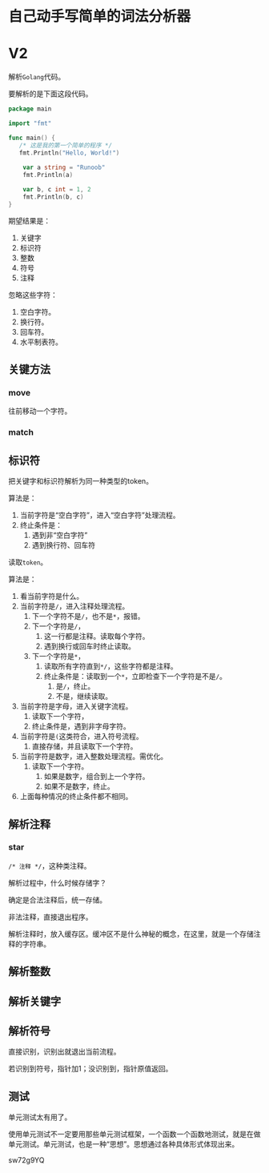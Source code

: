 # 自己动手写简单的词法分析器

# V2

解析`Golang`代码。

要解析的是下面这段代码。

```go
package main

import "fmt"

func main() {
   /* 这是我的第一个简单的程序 */
   fmt.Println("Hello, World!")
  
  	var a string = "Runoob"
    fmt.Println(a)

    var b, c int = 1, 2
    fmt.Println(b, c)
}
```

期望结果是：

1. 关键字
2. 标识符
3. 整数
4. 符号
5. 注释

忽略这些字符：

1. 空白字符。
2. 换行符。
3. 回车符。
4. 水平制表符。

## 关键方法

### move

往前移动一个字符。

### match



## 标识符

把关键字和标识符解析为同一种类型的token。







算法是：

1. 当前字符是“空白字符”，进入“空白字符”处理流程。
2. 终止条件是：
   1. 遇到非“空白字符”
   2. 遇到换行符、回车符

读取`token`。

算法是：

1. 看当前字符是什么。
2. 当前字符是`/`，进入注释处理流程。
   1. 下一个字符不是`/`，也不是`*`，报错。
   2. 下一个字符是`/`，
      1. 这一行都是注释。读取每个字符。
      2. 遇到换行或回车时终止读取。
   3. 下一个字符是`*`，
      1. 读取所有字符直到`*/`，这些字符都是注释。
      2. 终止条件是：读取到一个`*`，立即检查下一个字符是不是`/`。
         1. 是`/`，终止。
         2. 不是，继续读取。
3. 当前字符是字母，进入关键字流程。
   1. 读取下一个字符，
   2. 终止条件是，遇到非字母字符。
4. 当前字符是`(`这类符合，进入符号流程。
   1. 直接存储，并且读取下一个字符。
5. 当前字符是数字，进入整数处理流程。需优化。
   1. 读取下一个字符。
      1. 如果是数字，组合到上一个字符。
      2. 如果不是数字，终止。
6. 上面每种情况的终止条件都不相同。



## 解析注释

### star

`/* 注释 */`，这种类注释。

解析过程中，什么时候存储字？

确定是合法注释后，统一存储。

非法注释，直接退出程序。

解析注释时，放入缓存区。缓冲区不是什么神秘的概念，在这里，就是一个存储注释的字符串。



## 解析整数



## 解析关键字



## 解析符号

直接识别，识别出就退出当前流程。

若识别到符号，指针加1；没识别到，指针原值返回。



## 测试

单元测试太有用了。

使用单元测试不一定要用那些单元测试框架，一个函数一个函数地测试，就是在做单元测试。单元测试，也是一种“思想”。思想通过各种具体形式体现出来。

sw72g9YQ

